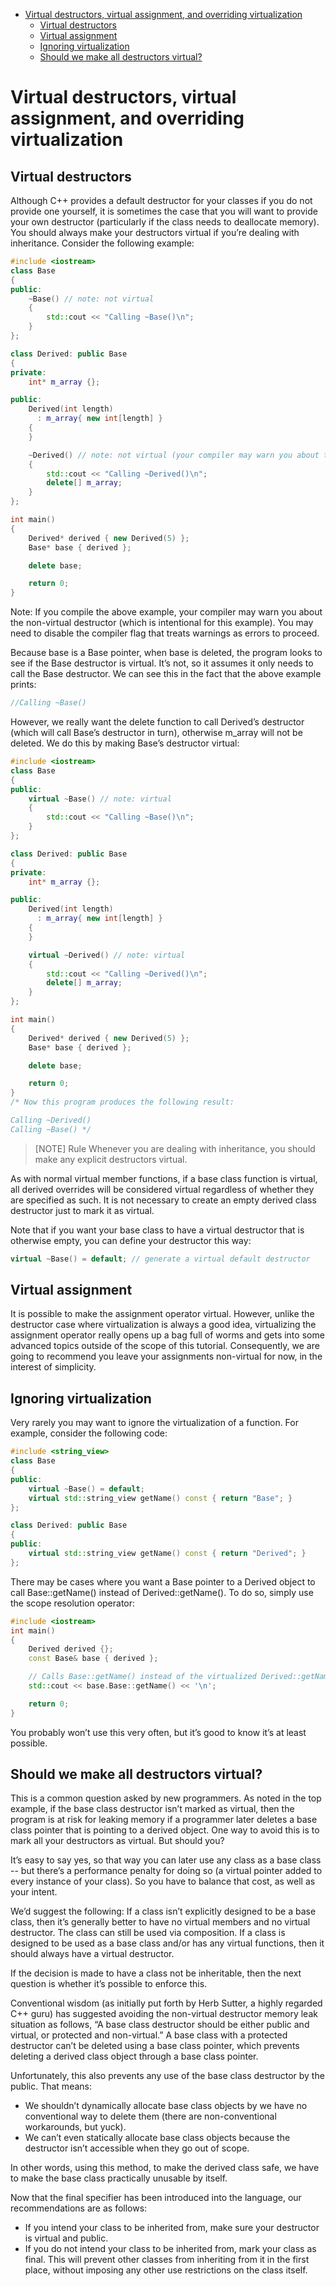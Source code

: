 - [Virtual destructors, virtual assignment, and overriding virtualization](#virtual-destructors-virtual-assignment-and-overriding-virtualization)
  - [Virtual destructors](#virtual-destructors)
  - [Virtual assignment](#virtual-assignment)
  - [Ignoring virtualization](#ignoring-virtualization)
  - [Should we make all destructors virtual?](#should-we-make-all-destructors-virtual)


# Virtual destructors, virtual assignment, and overriding virtualization

## Virtual destructors
Although C++ provides a default destructor for your classes if you do not provide one yourself, it is sometimes the case that you will want to provide your own destructor (particularly if the class needs to deallocate memory). You should always make your destructors virtual if you’re dealing with inheritance. Consider the following example:

```cpp
#include <iostream>
class Base
{
public:
    ~Base() // note: not virtual
    {
        std::cout << "Calling ~Base()\n";
    }
};

class Derived: public Base
{
private:
    int* m_array {};

public:
    Derived(int length)
      : m_array{ new int[length] }
    {
    }

    ~Derived() // note: not virtual (your compiler may warn you about this)
    {
        std::cout << "Calling ~Derived()\n";
        delete[] m_array;
    }
};

int main()
{
    Derived* derived { new Derived(5) };
    Base* base { derived };

    delete base;

    return 0;
}
```

Note: If you compile the above example, your compiler may warn you about the non-virtual destructor (which is intentional for this example). You may need to disable the compiler flag that treats warnings as errors to proceed.

Because base is a Base pointer, when base is deleted, the program looks to see if the Base destructor is virtual. It’s not, so it assumes it only needs to call the Base destructor. We can see this in the fact that the above example prints:

```cpp
//Calling ~Base()
```

However, we really want the delete function to call Derived’s destructor (which will call Base’s destructor in turn), otherwise m_array will not be deleted. We do this by making Base’s destructor virtual:

```cpp
#include <iostream>
class Base
{
public:
    virtual ~Base() // note: virtual
    {
        std::cout << "Calling ~Base()\n";
    }
};

class Derived: public Base
{
private:
    int* m_array {};

public:
    Derived(int length)
      : m_array{ new int[length] }
    {
    }

    virtual ~Derived() // note: virtual
    {
        std::cout << "Calling ~Derived()\n";
        delete[] m_array;
    }
};

int main()
{
    Derived* derived { new Derived(5) };
    Base* base { derived };

    delete base;

    return 0;
}
/* Now this program produces the following result:

Calling ~Derived()
Calling ~Base() */
```

>[NOTE] Rule
Whenever you are dealing with inheritance, you should make any explicit destructors virtual.

As with normal virtual member functions, if a base class function is virtual, all derived overrides will be considered virtual regardless of whether they are specified as such. It is not necessary to create an empty derived class destructor just to mark it as virtual.

Note that if you want your base class to have a virtual destructor that is otherwise empty, you can define your destructor this way:

```cpp
virtual ~Base() = default; // generate a virtual default destructor
```

## Virtual assignment

It is possible to make the assignment operator virtual. However, unlike the destructor case where virtualization is always a good idea, virtualizing the assignment operator really opens up a bag full of worms and gets into some advanced topics outside of the scope of this tutorial. Consequently, we are going to recommend you leave your assignments non-virtual for now, in the interest of simplicity.

## Ignoring virtualization

Very rarely you may want to ignore the virtualization of a function. For example, consider the following code:

```cpp
#include <string_view>
class Base
{
public:
    virtual ~Base() = default;
    virtual std::string_view getName() const { return "Base"; }
};

class Derived: public Base
{
public:
    virtual std::string_view getName() const { return "Derived"; }
};
```

There may be cases where you want a Base pointer to a Derived object to call Base::getName() instead of Derived::getName(). To do so, simply use the scope resolution operator:

```cpp
#include <iostream>
int main()
{
    Derived derived {};
    const Base& base { derived };

    // Calls Base::getName() instead of the virtualized Derived::getName()
    std::cout << base.Base::getName() << '\n';

    return 0;
}
```

You probably won’t use this very often, but it’s good to know it’s at least possible.

## Should we make all destructors virtual?
This is a common question asked by new programmers. As noted in the top example, if the base class destructor isn’t marked as virtual, then the program is at risk for leaking memory if a programmer later deletes a base class pointer that is pointing to a derived object. One way to avoid this is to mark all your destructors as virtual. But should you?

It’s easy to say yes, so that way you can later use any class as a base class -- but there’s a performance penalty for doing so (a virtual pointer added to every instance of your class). So you have to balance that cost, as well as your intent.

We’d suggest the following: If a class isn’t explicitly designed to be a base class, then it’s generally better to have no virtual members and no virtual destructor. The class can still be used via composition. If a class is designed to be used as a base class and/or has any virtual functions, then it should always have a virtual destructor.


If the decision is made to have a class not be inheritable, then the next question is whether it’s possible to enforce this.

Conventional wisdom (as initially put forth by Herb Sutter, a highly regarded C++ guru) has suggested avoiding the non-virtual destructor memory leak situation as follows, “A base class destructor should be either public and virtual, or protected and non-virtual.” A base class with a protected destructor can’t be deleted using a base class pointer, which prevents deleting a derived class object through a base class pointer.

Unfortunately, this also prevents any use of the base class destructor by the public. That means:

- We shouldn’t dynamically allocate base class objects by we have no conventional way to delete them (there are non-conventional workarounds, but yuck).
- We can’t even statically allocate base class objects because the destructor isn’t accessible when they go out of scope.

In other words, using this method, to make the derived class safe, we have to make the base class practically unusable by itself.

Now that the final specifier has been introduced into the language, our recommendations are as follows:



- If you intend your class to be inherited from, make sure your destructor is virtual and public.
- If you do not intend your class to be inherited from, mark your class as final. This will prevent other classes from inheriting from it in the first place, without imposing any other use restrictions on the class itself.
